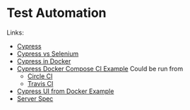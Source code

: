 # Test Automation

Links:
- [Cypress](https://www.cypress.io)
- [Cypress vs Selenium](https://automationrhapsody.com/cypress-vs-selenium-end-era/)
- [Cypress in Docker](https://docs.cypress.io/examples/examples/docker.html)
- [Cypress Docker Compose CI Example](https://github.com/cypress-io/cypress-example-docker-compose)
  Could be run from
  - [Circle CI](https://circleci.com/docs/2.0/docker-compose/)
  - [Travis CI](https://docs.travis-ci.com/user/docker/#using-docker-compose)
- [Cypress UI from Docker Example](https://github.com/bahmutov/cypress-open-from-docker-compose)
- [Server Spec](https://www.cypress.io/how-it-works)
